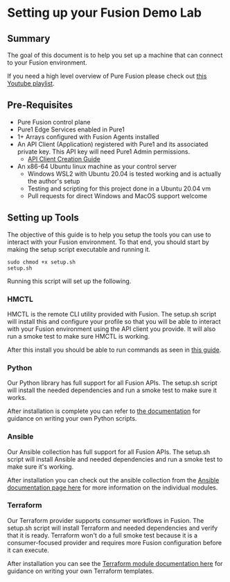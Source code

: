# Setting up your Fusion Demo Lab
## Summary
The goal of this document is to help you set up a machine that can connect to your Fusion environment.

If you need a high level overview of Pure Fusion please check out [this Youtube playlist](https://youtube.com/playlist?list=PLZcmbL4tTCUwv8UdACFAQZbkTtEjzob5I).
## Pre-Requisites
- Pure Fusion control plane
- Pure1 Edge Services enabled in Pure1
- 1+ Arrays configured with Fusion Agents installed
- An API Client (Application) registered with Pure1 and its associated private key. This API key will need Pure1 Admin permissions.
    - [API Client Creation Guide](https://support.purestorage.com/Pure_Fusion/Getting_Started_with_Pure_Fusion/Creating_and_API_Client%2F%2FApplication_Access_for_Fusion_or_Pure1_API_access)
- An x86-64 Ubuntu linux machine as your control server
    - Windows WSL2 with Ubuntu 20.04 is tested working and is actually the author's setup
    - Testing and scripting for this project done in a Ubuntu 20.04 vm
    - Pull requests for direct Windows and MacOS support welcome
## Setting up Tools
The objective of this guide is to help you setup the tools you can use to interact with your Fusion environment. To that end, you should start by making the setup script executable and running it.
```
sudo chmod +x setup.sh
setup.sh
```
Running this script will set up the following.
### HMCTL
HMCTL is the remote CLI utility provided with Fusion. The setup.sh script will install this and configure your profile so that you will be able to interact with your Fusion environment using the API client you provide. It will also run a smoke test to make sure HMCTL is working.

After this install you should be able to run commands as seen in [this guide](https://support.purestorage.com/Pure_Fusion/Pure_Fusion_for_Storage_Consumers/Example_CLI_Commands).
### Python
Our Python library has full support for all Fusion APIs. The setup.sh script will install the needed dependencies and run a smoke test to make sure it works.

After installation is complete you can refer to [the documentation](https://github.com/PureStorage-OpenConnect/fusion-python-sdk) for guidance on writing your own Python scripts.
### Ansible
Our Ansible collection has full support for all Fusion APIs. The setup.sh script will install Ansible and needed dependencies and run a smoke test to make sure it's working.

After installation you can check out the ansible collection from the [Ansible documentation page here](https://docs.ansible.com/ansible/latest/collections/purestorage/fusion/index.html#plugins-in-purestorage-fusion) for more information on the individual modules.

### Terraform
Our Terraform provider supports consumer workflows in Fusion. The setup.sh script will install Terraform and needed dependencies and verify that it is ready. Terraform won't do a full smoke test because it is a consumer-focused provider and requires more Fusion configuration before it can execute.

After installation you can see the [Terraform module documentation here](https://registry.terraform.io/providers/PureStorage-OpenConnect/fusion/1.0.0) for guidance on writing your own Terraform templates.